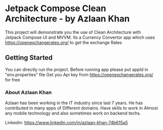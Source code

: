 # Jetpack Compose Clean Architecture - by Azlaan Khan

This project will demonstrate you the use of Clean Architecture with Jetpack Compose UI and MVVM.
Its a Currency Convertor app which uses https://openexchangerates.org/ to get the exchange Rates

## Getting Started

You can directly run the project.
Before running app please put appId in "env.properties" file
Get you Api key from https://openexchangerates.org/ for free

### About Azlaan Khan
Azlaan has been working in the IT industry since last 7 years.
He has contributed in many apps of Different domains.
Have skills to work in Almost any mobile technology and also sometimes work on backend techs.

Linkedin: https://www.linkedin.com/in/azlaan-khan-74b615a5